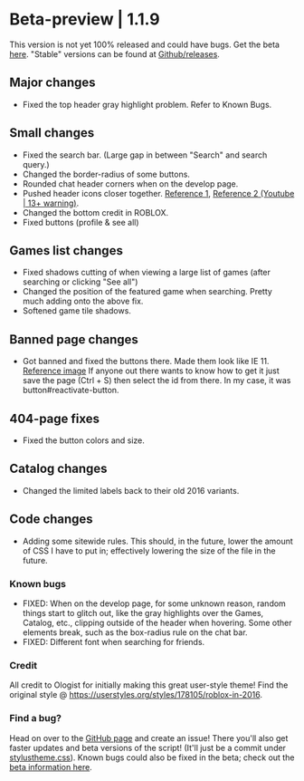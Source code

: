 # Beta-preview | 1.1.9
This version is not yet 100% released and could have bugs. 
Get the beta [here](https://github.com/anthony1x6000/ROBLOX2016stylus/blob/main/stylustheme.css).
"Stable" versions can be found at [Github/releases](https://github.com/anthony1x6000/ROBLOX2016stylus/releases).
## Major changes
- Fixed the top header gray highlight problem. Refer to Known Bugs.
## Small changes
- Fixed the search bar. (Large gap in between "Search" and search query.)
- Changed the border-radius of some buttons. 
- Rounded chat header corners when on the develop page. 
- Pushed header icons closer together. [Reference 1](https://web.archive.org/web/20160707045058/https://www.roblox.com/games/?SortFilter=default&TimeFilter=0&GenreFilter=1#close), [Reference 2 (Youtube | 13+ warning)](https://youtu.be/gBP1kpiESqc?t=56).
- Changed the bottom credit in ROBLOX.
- Fixed buttons (profile & see all)
## Games list changes
- Fixed shadows cutting of when viewing a large list of games (after searching or clicking "See all") 
- Changed the position of the featured game when searching. Pretty much adding onto the above fix.  
- Softened game tile shadows. 
## Banned page changes
- Got banned and fixed the buttons there. Made them look like IE 11. [Reference image](https://i.ibb.co/DGfy6xM/3917e9527abcdee0387d51e0c6f773c20a9350d0.jpg) If anyone out there wants to know how to get it just save the page (Ctrl + S) then select the id from there. In my case, it was button#reactivate-button.
## 404-page fixes
- Fixed the button colors and size.
## Catalog changes
- Changed the limited labels back to their old 2016 variants. 
## Code changes
- Adding some sitewide rules. This should, in the future, lower the amount of CSS I have to put in; effectively lowering the size of the file in the future. 
### Known bugs
- FIXED: When on the develop page, for some unknown reason, random things start to glitch out, like the gray highlights over the Games, Catalog, etc., clipping outside of the header when hovering. Some other elements break, such as the box-radius rule on the chat bar. 
- FIXED: Different font when searching for friends. 
### Credit
All credit to Ologist for initially making this great user-style theme!
Find the original style @ https://userstyles.org/styles/178105/roblox-in-2016.
### Find a bug?
Head on over to the [GitHub page](https://github.com/anthony1x6000/ROBLOX2016stylus) and create an issue!
There you'll also get faster updates and beta versions of the script! (It'll just be a commit under [stylustheme.css](https://github.com/anthony1x6000/ROBLOX2016stylus/blob/main/stylustheme.css)). Known bugs could also be fixed in the beta; check out the [beta information here](https://github.com/anthony1x6000/ROBLOX2016stylus/blob/main/unreleasedChanges.md#beta--116).